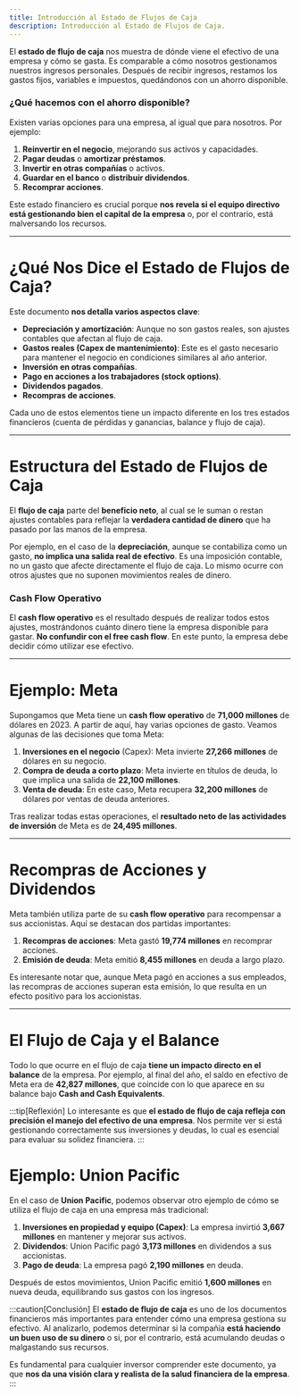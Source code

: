 ```yaml
---
title: Introducción al Estado de Flujos de Caja
description: Introducción al Estado de Flujos de Caja.
---
```


El **estado de flujo de caja** nos muestra de dónde viene el efectivo de una empresa y cómo se gasta. Es comparable a cómo nosotros gestionamos nuestros ingresos personales. Después de recibir ingresos, restamos los gastos fijos, variables e impuestos, quedándonos con un ahorro disponible.

### ¿Qué hacemos con el ahorro disponible?

Existen varias opciones para una empresa, al igual que para nosotros. Por ejemplo:

1. **Reinvertir en el negocio**, mejorando sus activos y capacidades.
2. **Pagar deudas** o **amortizar préstamos**.
3. **Invertir en otras compañías** o activos.
4. **Guardar en el banco** o **distribuir dividendos**.
5. **Recomprar acciones**.

Este estado financiero es crucial porque **nos revela si el equipo directivo está gestionando bien el capital de la empresa** o, por el contrario, está malversando los recursos.

---

# ¿Qué Nos Dice el Estado de Flujos de Caja?

Este documento **nos detalla varios aspectos clave**:

- **Depreciación y amortización**: Aunque no son gastos reales, son ajustes contables que afectan al flujo de caja.
- **Gastos reales (Capex de mantenimiento)**: Este es el gasto necesario para mantener el negocio en condiciones similares al año anterior.
- **Inversión en otras compañías**.
- **Pago en acciones a los trabajadores (stock options)**.
- **Dividendos pagados**.
- **Recompras de acciones**.

Cada uno de estos elementos tiene un impacto diferente en los tres estados financieros (cuenta de pérdidas y ganancias, balance y flujo de caja).

---

# Estructura del Estado de Flujos de Caja

El **flujo de caja** parte del **beneficio neto**, al cual se le suman o restan ajustes contables para reflejar la **verdadera cantidad de dinero** que ha pasado por las manos de la empresa.

Por ejemplo, en el caso de la **depreciación**, aunque se contabiliza como un gasto, **no implica una salida real de efectivo**. Es una imposición contable, no un gasto que afecte directamente el flujo de caja. Lo mismo ocurre con otros ajustes que no suponen movimientos reales de dinero.

### Cash Flow Operativo

El **cash flow operativo** es el resultado después de realizar todos estos ajustes, mostrándonos cuánto dinero tiene la empresa disponible para gastar. **No confundir con el free cash flow**. En este punto, la empresa debe decidir cómo utilizar ese efectivo.

---

# Ejemplo: Meta

Supongamos que Meta tiene un **cash flow operativo** de **71,000 millones** de dólares en 2023. A partir de aquí, hay varias opciones de gasto. Veamos algunas de las decisiones que toma Meta:

1. **Inversiones en el negocio** (Capex): Meta invierte **27,266 millones** de dólares en su negocio.
2. **Compra de deuda a corto plazo**: Meta invierte en títulos de deuda, lo que implica una salida de **22,100 millones**.
3. **Venta de deuda**: En este caso, Meta recupera **32,200 millones** de dólares por ventas de deuda anteriores.

Tras realizar todas estas operaciones, el **resultado neto de las actividades de inversión** de Meta es de **24,495 millones**.

---

# Recompras de Acciones y Dividendos

Meta también utiliza parte de su **cash flow operativo** para recompensar a sus accionistas. Aquí se destacan dos partidas importantes:

1. **Recompras de acciones**: Meta gastó **19,774 millones** en recomprar acciones.
2. **Emisión de deuda**: Meta emitió **8,455 millones** en deuda a largo plazo.

Es interesante notar que, aunque Meta pagó en acciones a sus empleados, las recompras de acciones superan esta emisión, lo que resulta en un efecto positivo para los accionistas.

---

# El Flujo de Caja y el Balance

Todo lo que ocurre en el flujo de caja **tiene un impacto directo en el balance** de la empresa. Por ejemplo, al final del año, el saldo en efectivo de Meta era de **42,827 millones**, que coincide con lo que aparece en su balance bajo **Cash and Cash Equivalents**.

:::tip[Reflexión]
Lo interesante es que **el estado de flujo de caja refleja con precisión el manejo del efectivo de una empresa**. Nos permite ver si está gestionando correctamente sus inversiones y deudas, lo cual es esencial para evaluar su solidez financiera.
:::

# Ejemplo: Union Pacific

En el caso de **Union Pacific**, podemos observar otro ejemplo de cómo se utiliza el flujo de caja en una empresa más tradicional:

1. **Inversiones en propiedad y equipo (Capex)**: La empresa invirtió **3,667 millones** en mantener y mejorar sus activos.
2. **Dividendos**: Union Pacific pagó **3,173 millones** en dividendos a sus accionistas.
3. **Pago de deuda**: La empresa pagó **2,190 millones** en deuda.

Después de estos movimientos, Union Pacific emitió **1,600 millones** en nueva deuda, equilibrando sus gastos con los ingresos.

:::caution[Conclusión]
El **estado de flujo de caja** es uno de los documentos financieros más importantes para entender cómo una empresa gestiona su efectivo. Al analizarlo, podemos determinar si la compañía **está haciendo un buen uso de su dinero** o si, por el contrario, está acumulando deudas o malgastando sus recursos.

Es fundamental para cualquier inversor comprender este documento, ya que **nos da una visión clara y realista de la salud financiera de la empresa**.
:::
